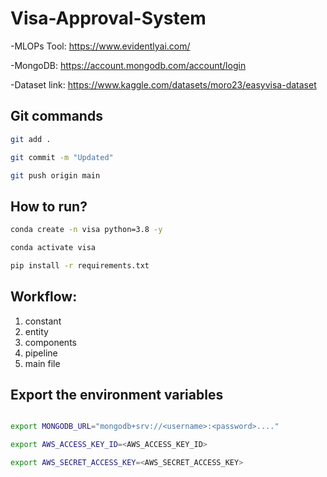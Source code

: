 # Visa-Approval-System

-MLOPs Tool: https://www.evidentlyai.com/ 

-MongoDB: https://account.mongodb.com/account/login

-Dataset link: https://www.kaggle.com/datasets/moro23/easyvisa-dataset

## Git commands

```bash
git add .

git commit -m "Updated"

git push origin main
```

## How to run?

``` bash
conda create -n visa python=3.8 -y
```

```bash
conda activate visa
```

```bash
pip install -r requirements.txt
```

## Workflow:

1. constant
2. entity
3. components
4. pipeline
5. main file


## Export the environment variables
```bash

export MONGODB_URL="mongodb+srv://<username>:<password>...."

export AWS_ACCESS_KEY_ID=<AWS_ACCESS_KEY_ID>

export AWS_SECRET_ACCESS_KEY=<AWS_SECRET_ACCESS_KEY>

```



